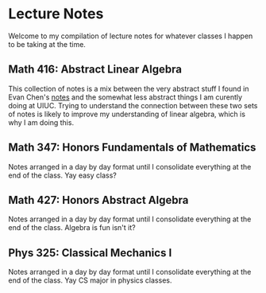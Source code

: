 # Lecture Notes
Welcome to my compilation of lecture notes for whatever classes I happen
to be taking at the time.

## Math 416: Abstract Linear Algebra
This collection of notes is a mix between the very abstract stuff I
found in Evan Chen's
[notes](https://dl.dropboxusercontent.com/content_link/PgKMScSDrHVh5b1EWKe8qv77pZtX5tnpAmSSHETRylkHmWSYrAUtAq3b8Wxv5QgT?dl=1)
and the somewhat less abstract things I am curently doing at UIUC.
Trying to understand the connection between these two sets of notes is
likely to improve my understanding of linear algebra, which is why I am
doing this.

## Math 347: Honors Fundamentals of Mathematics
Notes arranged in a day by day format until I consolidate everything at
the end of the class. Yay easy class?

## Math 427: Honors Abstract Algebra
Notes arranged in a day by day format until I consolidate everything at
the end of the class. Algebra is fun isn't it?

## Phys 325: Classical Mechanics I
Notes arranged in a day by day format until I consolidate everything at
the end of the class. Yay CS major in physics classes.
